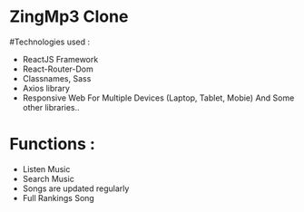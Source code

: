 # ZingMp3 Clone


#Technologies used :
- ReactJS Framework
- React-Router-Dom
- Classnames, Sass
- Axios library
- Responsive Web For Multiple Devices (Laptop, Tablet, Mobie) And Some other libraries..

# Functions :
- Listen Music
- Search Music
- Songs are updated regularly
- Full Rankings Song
